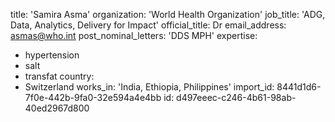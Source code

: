 title: 'Samira Asma'
organization: 'World Health Organization'
job_title: 'ADG, Data, Analytics, Delivery for Impact'
official_title: Dr
email_address: asmas@who.int
post_nominal_letters: 'DDS MPH'
expertise:
  - hypertension
  - salt
  - transfat
country:
  - Switzerland
works_in: 'India, Ethiopia, Philippines'
import_id: 8441d1d6-7f0e-442b-9fa0-32e594a4e4bb
id: d497eeec-c246-4b61-98ab-40ed2967d800
